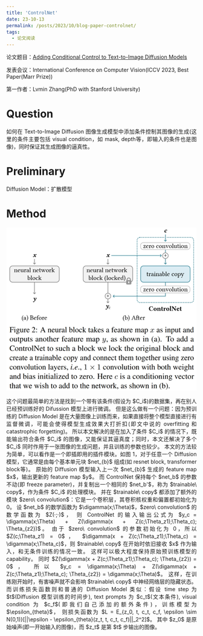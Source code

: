 ```yaml
---
title: 'ControlNet'
date: 23-10-13
permalink: /posts/2023/10/blog-paper-controlnet/
tags:
  - 论文阅读
---
```


<p style="text-align:justify; text-justify:inter-ideograph;"> 论文题目：<a href="https://openaccess.thecvf.com/content/ICCV2023/html/Zhang_Adding_Conditional_Control_to_Text-to-Image_Diffusion_Models_ICCV_2023_paper.html" target="_blank" title="ControlNet">Adding Conditional Control to Text-to-Image Diffusion Models</a></p>

发表会议：International Conference on Computer Vision(ICCV 2023, Best Paper(Marr Prize))

第一作者：Lvmin Zhang(PhD with Stanford University)

Question
===
<p style="text-align:justify; text-justify:inter-ideograph;"> 如何在 Text-to-Image Diffusion 图像生成模型中添加条件控制其图像的生成(这里的条件主要包括 visual condition，如 mask, depth等，即输入的条件也是图像)，同时保证其生成图像的逼真性。 </p>

Preliminary
===
<p style="text-align:justify; text-justify:inter-ideograph;"> Diffusion Model：扩散模型 </p>

Method
===

![ControlNet Architecture](/images/paper_ControlNet.png)

<p style="text-align:justify; text-justify:inter-ideograph;"> 这个问题最简单的方法是找到一个带有该条件(假设为 $C_i$)的数据集，再在别人已经预训练好的 Difussion 模型上进行微调。
但是这么做有一个问题：因为预训练的 Diffusion Model 是在大量图像上训练而来，如果直接将整个模型直接进行有监督微调，可能会使得模型生成效果大打折扣(即文中说的 overfitting 和 catastrophic forgetting)。
所以本文解决的是在加入了条件 $C_i$ 的情况下，既能输出符合条件 $C_i$ 的图像，又能保证其逼真度；同时，本文还解决了多个 $C_i$ 同时作用于一张图像的生成问题，并且训练的参数也较少。
本文的方法较为简单，可以看作是一个即插即用的插件模块。如图 1，对于任意一个 Diffusion 模型，它通常是由每个基本单元块 $net_{b}$ 组成(如 resnet block, transformer block等)。
原始的 Diffusion 模型输入上一次 $net_{b}$ 生成的 feature map $x$，输出更新的 feature map $y$。
而 ControlNet 保持每个 $net_b$ 的参数不动(即 freeze parameter)，并复制出一个相同的 $net_b'$，称为 $trainable\ copy$，作为条件 $C_i$ 的处理模块。
并在 $trainable\ copy$ 都添加了额外的模块 $zero\ convolution$：它是一个卷积层，其卷积核权重和偏置都初始化为 0。
设 $net_b$ 的数学函数为 $\digamma(x;\Theta)$，$zero\ convolution$ 的数学函数为 $Z(·;·)$，
则 ControlNet 的输入输出公式为 $y_c = \digamma(x;\Theta) + Z(\digamma(x + Z(c;\Theta_z1);\Theta_c); \Theta_{z2})$。
由于 $zero\ convolution$ 的参数初始化为 0，所以 $Z(c;\Theta_z1) = 0$，
$\digamma(x + Z(c;\Theta_z1);\Theta_c) = \digamma(x;\Theta_c)$，则 $trainable\ copy$ 在开始时依旧接收 $x$ 作为输入，和无条件训练的情况一致。
这样可以极大程度保持原始预训练模型的 capability。
同时 $Z(\digamma(x + Z(c;\Theta_z1);\Theta_c); \Theta_{z2}) = 0$，
所以 $y_c = \digamma(x;\Theta) + Z(\digamma(x + Z(c;\Theta_z1);\Theta_c); \Theta_{z2}) = \digamma(x;\Theta)$。
这样，在训练刚开始时，有害噪声就不会影响 $trainable\ copy$ 中神经网络层的隐藏状态。
而训练损失函数则和普通的 Diffusion Model 类似：假设 time step 为 $t$(Diffusion 模型训练的时间步), 
text prompts 为 $c_t$(文本条件), visual condition 为 $c_f$(即我们自己添加的额外条件)，训练模型为 $\epsilon_{theta}$，
则损失函数为 $L = E_{z_0, t, c_t, c_f, \epsilon \sim N(0,1)}[||\epsilon - \epsilon_{theta}(z_t, t, c_t, c_f)||_2^2]$。
其中 $z_0$ 是原始噪声(即一开始输入的图像)，而 $z_t$ 是第 $t$ 步输出的图像。</p>